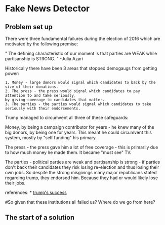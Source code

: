# Fake News Detector

## Problem set up

There were three fundamental failures during the election of 2016 which are motivated by the following premise:

"
	The defining characteristic of our moment is that parties are WEAK while partisanship is STRONG.
"
-Julia Azari
	
Historically there have been 3 areas that stopped demogaugs from getting power:
	
	1. Money - large donors would signal which candidates to back by the size of their donations.
	2. The press - the press would signal which candidates to pay attention to and take seriously, 
	by giving coverage to candidates that matter.
	3. The parties - the parties would signal which candidates to take seriously with their endorsements.

Trump managed to circumvent all three of these safeguards:

Money, by being a campaign contributor for years - he knew many of the big donors, by being one for years.  This meant he could circumvent this system, mostly by "self funding" his primary.

The press - the press gave him a lot of free coverage - this is primarily due to how much money he made them.  It became "must see" TV.  

The parties - political parties are weak and partisanship is strong - if parties don't back their candidates they risk losing re-election and thus losing their own jobs.  So despite the strong misgivings many major republicans stated regarding trump, they endorsed him.  Because they had or would likely lose their jobs.

references: 
	* [trump's success](https://youtu.be/RLCUphApmr8?list=PLJ8cMiYb3G5fSvLETeRMhU_CG8i76euCd)


#So given that these institutions all failed us?  Where do we go from here?

## The start of a solution



